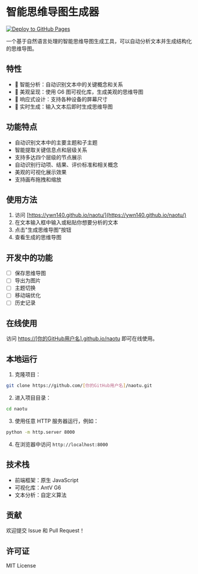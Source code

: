 # 智能思维导图生成器

[![Deploy to GitHub Pages](https://github.com/ywn140/naotu/actions/workflows/deploy.yml/badge.svg)](https://github.com/ywn140/naotu/actions/workflows/deploy.yml)

一个基于自然语言处理的智能思维导图生成工具，可以自动分析文本并生成结构化的思维导图。

## 特性

- 🧠 智能分析：自动识别文本中的关键概念和关系
- 🎨 美观呈现：使用 G6 图可视化库，生成美观的思维导图
- 📱 响应式设计：支持各种设备的屏幕尺寸
- 🚀 实时生成：输入文本后即时生成思维导图

## 功能特点

- 自动识别文本中的主要主题和子主题
- 智能提取关键信息点和层级关系
- 支持多达四个层级的节点展示
- 自动识别行动项、结果、评价标准和相关概念
- 美观的可视化展示效果
- 支持画布拖拽和缩放

## 使用方法

1. 访问 [https://ywn140.github.io/naotu/](https://ywn140.github.io/naotu/)
2. 在文本输入框中输入或粘贴你想要分析的文本
3. 点击"生成思维导图"按钮
4. 查看生成的思维导图

## 开发中的功能

- [ ] 保存思维导图
- [ ] 导出为图片
- [ ] 主题切换
- [ ] 移动端优化
- [ ] 历史记录

## 在线使用

访问 [https://[你的GitHub用户名].github.io/naotu](https://[你的GitHub用户名].github.io/naotu) 即可在线使用。

## 本地运行

1. 克隆项目：
```bash
git clone https://github.com/[你的GitHub用户名]/naotu.git
```

2. 进入项目目录：
```bash
cd naotu
```

3. 使用任意 HTTP 服务器运行，例如：
```bash
python -m http.server 8000
```

4. 在浏览器中访问 `http://localhost:8000`

## 技术栈

- 前端框架：原生 JavaScript
- 可视化库：AntV G6
- 文本分析：自定义算法

## 贡献

欢迎提交 Issue 和 Pull Request！

## 许可证

MIT License
